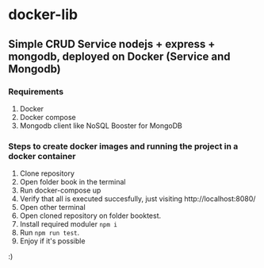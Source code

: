 # docker-lib
## Simple CRUD Service nodejs + express + mongodb, deployed on Docker (Service and Mongodb)

### Requirements
1. Docker
2. Docker compose
3. Mongodb client like NoSQL Booster for MongoDB

### Steps to create docker images and running the project in a docker container
1. Clone repository
2. Open folder book in the terminal
3. Run docker-compose up
4. Verify that all is executed succesfully, just visiting http://localhost:8080/
5. Open other terminal
6. Open cloned repository on folder booktest.
7. Install required moduler `npm i`
8. Run `npm run test`.
9. Enjoy if it's possible

:)